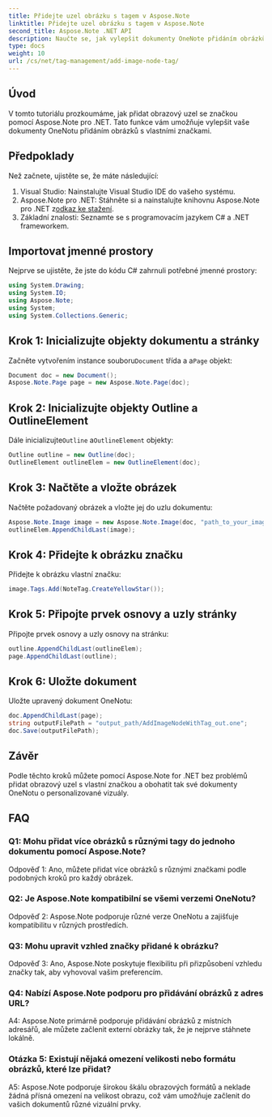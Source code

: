 ```yaml
---
title: Přidejte uzel obrázku s tagem v Aspose.Note
linktitle: Přidejte uzel obrázku s tagem v Aspose.Note
second_title: Aspose.Note .NET API
description: Naučte se, jak vylepšit dokumenty OneNote přidáním obrázků s vlastními značkami pomocí Aspose.Note pro .NET.
type: docs
weight: 10
url: /cs/net/tag-management/add-image-node-tag/
---
```

## Úvod

V tomto tutoriálu prozkoumáme, jak přidat obrazový uzel se značkou pomocí Aspose.Note pro .NET. Tato funkce vám umožňuje vylepšit vaše dokumenty OneNotu přidáním obrázků s vlastními značkami.

## Předpoklady

Než začnete, ujistěte se, že máte následující:

1. Visual Studio: Nainstalujte Visual Studio IDE do vašeho systému.
2.  Aspose.Note pro .NET: Stáhněte si a nainstalujte knihovnu Aspose.Note pro .NET z[odkaz ke stažení](https://releases.aspose.com/note/net/).
3. Základní znalosti: Seznamte se s programovacím jazykem C# a .NET frameworkem.

## Importovat jmenné prostory

Nejprve se ujistěte, že jste do kódu C# zahrnuli potřebné jmenné prostory:

```csharp
using System.Drawing;
using System.IO;
using Aspose.Note;
using System;
using System.Collections.Generic;
```

## Krok 1: Inicializujte objekty dokumentu a stránky

 Začněte vytvořením instance souboru`Document` třída a a`Page` objekt:

```csharp
Document doc = new Document();
Aspose.Note.Page page = new Aspose.Note.Page(doc);
```

## Krok 2: Inicializujte objekty Outline a OutlineElement

 Dále inicializujte`Outline` a`OutlineElement` objekty:

```csharp
Outline outline = new Outline(doc);
OutlineElement outlineElem = new OutlineElement(doc);
```

## Krok 3: Načtěte a vložte obrázek

Načtěte požadovaný obrázek a vložte jej do uzlu dokumentu:

```csharp
Aspose.Note.Image image = new Aspose.Note.Image(doc, "path_to_your_image.jpg");
outlineElem.AppendChildLast(image);
```

## Krok 4: Přidejte k obrázku značku

Přidejte k obrázku vlastní značku:

```csharp
image.Tags.Add(NoteTag.CreateYellowStar());
```

## Krok 5: Připojte prvek osnovy a uzly stránky

Připojte prvek osnovy a uzly osnovy na stránku:

```csharp
outline.AppendChildLast(outlineElem);
page.AppendChildLast(outline);
```

## Krok 6: Uložte dokument

Uložte upravený dokument OneNotu:

```csharp
doc.AppendChildLast(page);
string outputFilePath = "output_path/AddImageNodeWithTag_out.one";
doc.Save(outputFilePath);
```

## Závěr

Podle těchto kroků můžete pomocí Aspose.Note for .NET bez problémů přidat obrazový uzel s vlastní značkou a obohatit tak své dokumenty OneNotu o personalizované vizuály.

## FAQ

### Q1: Mohu přidat více obrázků s různými tagy do jednoho dokumentu pomocí Aspose.Note?

Odpověď 1: Ano, můžete přidat více obrázků s různými značkami podle podobných kroků pro každý obrázek.

### Q2: Je Aspose.Note kompatibilní se všemi verzemi OneNotu?

Odpověď 2: Aspose.Note podporuje různé verze OneNotu a zajišťuje kompatibilitu v různých prostředích.

### Q3: Mohu upravit vzhled značky přidané k obrázku?

Odpověď 3: Ano, Aspose.Note poskytuje flexibilitu při přizpůsobení vzhledu značky tak, aby vyhovoval vašim preferencím.

### Q4: Nabízí Aspose.Note podporu pro přidávání obrázků z adres URL?

A4: Aspose.Note primárně podporuje přidávání obrázků z místních adresářů, ale můžete začlenit externí obrázky tak, že je nejprve stáhnete lokálně.

### Otázka 5: Existují nějaká omezení velikosti nebo formátu obrázků, které lze přidat?

A5: Aspose.Note podporuje širokou škálu obrazových formátů a neklade žádná přísná omezení na velikost obrazu, což vám umožňuje začlenit do vašich dokumentů různé vizuální prvky.